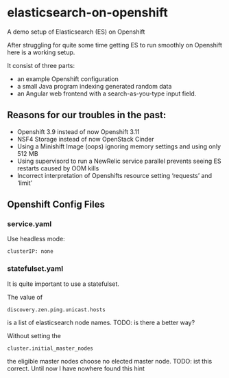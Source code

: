 # elasticsearch-on-openshift
A demo setup of Elasticsearch (ES) on Openshift 

After struggling for quite some time getting ES to run smoothly on Openshift here is a working setup.

It consist of three parts: 
* an example Openshift configuration
* a small Java program indexing generated random data 
* an Angular web frontend with a search-as-you-type input field. 

## Reasons for our troubles in the past:

* Openshift 3.9 instead of now Openshift 3.11
* NSF4 Storage instead of now OpenStack Cinder
* Using a Minishift Image (oops) ignoring memory settings and using only 512 MB 
* Using supervisord to run a NewRelic service parallel prevents seeing ES restarts caused by OOM kills
* Incorrect interpretation of Openshifts resource setting ‘requests’ and ‘limit’

## Openshift Config Files

### service.yaml
Use headless mode:
```
clusterIP: none  
```

### statefulset.yaml
It is quite important to use a statefulset.

The value of
```
discovery.zen.ping.unicast.hosts
```
is a list of elasticsearch node names. TODO: is there a better way?

Without setting the 
```
cluster.initial_master_nodes
```
the eligible master nodes choose no elected master node. TODO: ist this correct. Until now I have nowhere found this hint



